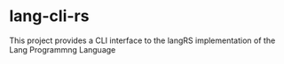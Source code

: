 # lang-cli-rs
This project provides a CLI interface to the langRS implementation of the Lang Programmng Language
